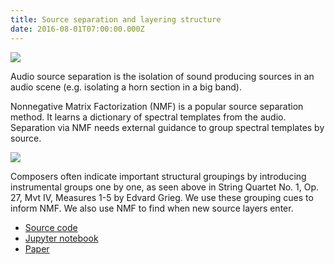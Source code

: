 ```yaml
---
title: Source separation and layering structure
date: 2016-08-01T07:00:00.000Z
---
```


![](/public/images/onemoretime.png)

Audio source separation is the isolation of sound producing sources in an audio scene (e.g. isolating a horn section in a big band).

Nonnegative Matrix Factorization (NMF) is a popular source separation method. It learns a dictionary of spectral templates from the audio. Separation via NMF needs external guidance to group spectral templates by source.

![](/public/images/grieg.png)

Composers often indicate important structural groupings by introducing instrumental groups one by one, as seen above in String Quartet No. 1, Op. 27, Mvt IV, Measures 1-5 by Edvard Grieg. We use these grouping cues to inform NMF. We also use NMF to find when new source layers enter.

* [Source code](https://github.com/interactiveaudiolab/separation_segmentation_ismir)
* [Jupyter notebook](https://interactiveaudiolab.github.io/separation_segmentation_ismir)
* [Paper](/public/papers/seetharaman_pardo_ismir16.pdf)
